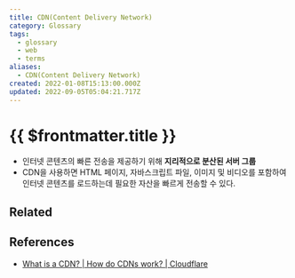 ```yaml
---
title: CDN(Content Delivery Network)
category: Glossary
tags:
  - glossary
  - web
  - terms
aliases:
  - CDN(Content Delivery Network)
created: 2022-01-08T15:13:00.000Z
updated: 2022-09-05T05:04:21.717Z
---
```


# {{ $frontmatter.title }}

- 인터넷 콘텐츠의 빠른 전송을 제공하기 위해 **지리적으로 분산된 서버 그룹**
- CDN을 사용하면 HTML 페이지, 자바스크립트 파일, 이미지 및 비디오를 포함하여 인터넷 콘텐츠를 로드하는데 필요한 자산을 빠르게 전송할 수 있다.

## Related

## References

- [What is a CDN? | How do CDNs work? | Cloudflare](https://www.cloudflare.com/learning/cdn/what-is-a-cdn/)
